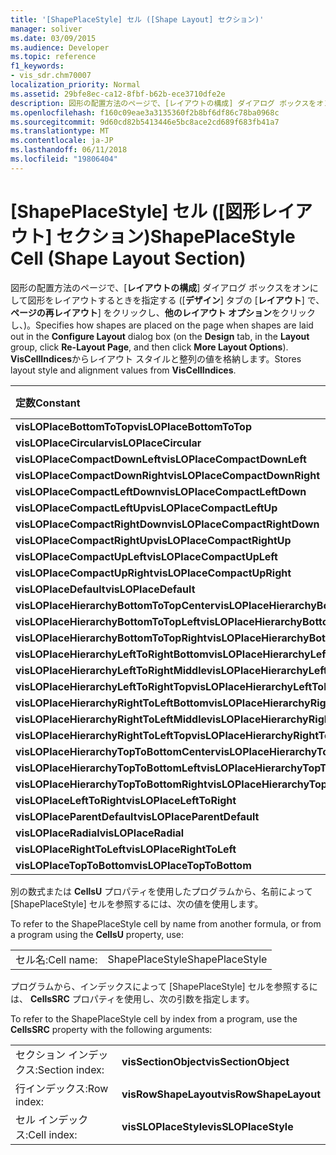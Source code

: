 ```yaml
---
title: '[ShapePlaceStyle] セル ([Shape Layout] セクション)'
manager: soliver
ms.date: 03/09/2015
ms.audience: Developer
ms.topic: reference
f1_keywords:
- vis_sdr.chm70007
localization_priority: Normal
ms.assetid: 29bfe8ec-ca12-8fbf-b62b-ece3710dfe2e
description: 図形の配置方法のページで、[レイアウトの構成] ダイアログ ボックスをオンにして図形をレイアウトするときを指定する ([デザイン] タブの [レイアウト] で、再レイアウト] ページをクリックし、他のレイアウト オプションをクリックし、)。 VisCellIndices からレイアウト スタイルと整列の値を格納します。
ms.openlocfilehash: f160c09eae3a3135360f2b8bf6df86c78ba0968c
ms.sourcegitcommit: 9d60cd82b5413446e5bc8ace2cd689f683fb41a7
ms.translationtype: MT
ms.contentlocale: ja-JP
ms.lasthandoff: 06/11/2018
ms.locfileid: "19806404"
---
```

# <a name="shapeplacestyle-cell-shape-layout-section"></a><span data-ttu-id="d21ef-104">[ShapePlaceStyle] セル ([図形レイアウト] セクション)</span><span class="sxs-lookup"><span data-stu-id="d21ef-104">ShapePlaceStyle Cell (Shape Layout Section)</span></span>

<span data-ttu-id="d21ef-105">図形の配置方法のページで、[**レイアウトの構成**] ダイアログ ボックスをオンにして図形をレイアウトするときを指定する ([**デザイン**] タブの [**レイアウト**] で、**ページの再レイアウト**] をクリックし、**他のレイアウト オプション**をクリックし、)。</span><span class="sxs-lookup"><span data-stu-id="d21ef-105">Specifies how shapes are placed on the page when shapes are laid out in the **Configure Layout** dialog box (on the **Design** tab, in the **Layout** group, click **Re-Layout Page**, and then click **More Layout Options**).</span></span> <span data-ttu-id="d21ef-106">**VisCellIndices**からレイアウト スタイルと整列の値を格納します。</span><span class="sxs-lookup"><span data-stu-id="d21ef-106">Stores layout style and alignment values from **VisCellIndices**.</span></span> 
  
|<span data-ttu-id="d21ef-107">**定数**</span><span class="sxs-lookup"><span data-stu-id="d21ef-107">**Constant**</span></span>|<span data-ttu-id="d21ef-108">**値**</span><span class="sxs-lookup"><span data-stu-id="d21ef-108">**Value**</span></span>|
|:-----|:-----|
|<span data-ttu-id="d21ef-109">**visLOPlaceBottomToTop**</span><span class="sxs-lookup"><span data-stu-id="d21ef-109">**visLOPlaceBottomToTop**</span></span> <br/> |<span data-ttu-id="d21ef-110">4</span><span class="sxs-lookup"><span data-stu-id="d21ef-110">4</span></span>  <br/> |
|<span data-ttu-id="d21ef-111">**visLOPlaceCircular**</span><span class="sxs-lookup"><span data-stu-id="d21ef-111">**visLOPlaceCircular**</span></span> <br/> |<span data-ttu-id="d21ef-112">6</span><span class="sxs-lookup"><span data-stu-id="d21ef-112">6</span></span>  <br/> |
|<span data-ttu-id="d21ef-113">**visLOPlaceCompactDownLeft**</span><span class="sxs-lookup"><span data-stu-id="d21ef-113">**visLOPlaceCompactDownLeft**</span></span> <br/> |<span data-ttu-id="d21ef-114">14</span><span class="sxs-lookup"><span data-stu-id="d21ef-114">14</span></span>  <br/> |
|<span data-ttu-id="d21ef-115">**visLOPlaceCompactDownRight**</span><span class="sxs-lookup"><span data-stu-id="d21ef-115">**visLOPlaceCompactDownRight**</span></span> <br/> |<span data-ttu-id="d21ef-116">7</span><span class="sxs-lookup"><span data-stu-id="d21ef-116">7</span></span>  <br/> |
|<span data-ttu-id="d21ef-117">**visLOPlaceCompactLeftDown**</span><span class="sxs-lookup"><span data-stu-id="d21ef-117">**visLOPlaceCompactLeftDown**</span></span> <br/> |<span data-ttu-id="d21ef-118">13</span><span class="sxs-lookup"><span data-stu-id="d21ef-118">13</span></span>  <br/> |
|<span data-ttu-id="d21ef-119">**visLOPlaceCompactLeftUp**</span><span class="sxs-lookup"><span data-stu-id="d21ef-119">**visLOPlaceCompactLeftUp**</span></span> <br/> |<span data-ttu-id="d21ef-120">12</span><span class="sxs-lookup"><span data-stu-id="d21ef-120">12</span></span>  <br/> |
|<span data-ttu-id="d21ef-121">**visLOPlaceCompactRightDown**</span><span class="sxs-lookup"><span data-stu-id="d21ef-121">**visLOPlaceCompactRightDown**</span></span> <br/> |<span data-ttu-id="d21ef-122">8</span><span class="sxs-lookup"><span data-stu-id="d21ef-122">8</span></span>  <br/> |
|<span data-ttu-id="d21ef-123">**visLOPlaceCompactRightUp**</span><span class="sxs-lookup"><span data-stu-id="d21ef-123">**visLOPlaceCompactRightUp**</span></span> <br/> |<span data-ttu-id="d21ef-124">9</span><span class="sxs-lookup"><span data-stu-id="d21ef-124">9</span></span>  <br/> |
|<span data-ttu-id="d21ef-125">**visLOPlaceCompactUpLeft**</span><span class="sxs-lookup"><span data-stu-id="d21ef-125">**visLOPlaceCompactUpLeft**</span></span> <br/> |<span data-ttu-id="d21ef-126">11</span><span class="sxs-lookup"><span data-stu-id="d21ef-126">11</span></span>  <br/> |
|<span data-ttu-id="d21ef-127">**visLOPlaceCompactUpRight**</span><span class="sxs-lookup"><span data-stu-id="d21ef-127">**visLOPlaceCompactUpRight**</span></span> <br/> |<span data-ttu-id="d21ef-128">10</span><span class="sxs-lookup"><span data-stu-id="d21ef-128">10</span></span>  <br/> |
|<span data-ttu-id="d21ef-129">**visLOPlaceDefault**</span><span class="sxs-lookup"><span data-stu-id="d21ef-129">**visLOPlaceDefault**</span></span> <br/> |<span data-ttu-id="d21ef-130">0</span><span class="sxs-lookup"><span data-stu-id="d21ef-130">0</span></span>  <br/> |
|<span data-ttu-id="d21ef-131">**visLOPlaceHierarchyBottomToTopCenter**</span><span class="sxs-lookup"><span data-stu-id="d21ef-131">**visLOPlaceHierarchyBottomToTopCenter**</span></span> <br/> |<span data-ttu-id="d21ef-132">20</span><span class="sxs-lookup"><span data-stu-id="d21ef-132">20</span></span>  <br/> |
|<span data-ttu-id="d21ef-133">**visLOPlaceHierarchyBottomToTopLeft**</span><span class="sxs-lookup"><span data-stu-id="d21ef-133">**visLOPlaceHierarchyBottomToTopLeft**</span></span> <br/> |<span data-ttu-id="d21ef-134">19</span><span class="sxs-lookup"><span data-stu-id="d21ef-134">19</span></span>  <br/> |
|<span data-ttu-id="d21ef-135">**visLOPlaceHierarchyBottomToTopRight**</span><span class="sxs-lookup"><span data-stu-id="d21ef-135">**visLOPlaceHierarchyBottomToTopRight**</span></span> <br/> |<span data-ttu-id="d21ef-136">21</span><span class="sxs-lookup"><span data-stu-id="d21ef-136">21</span></span>  <br/> |
|<span data-ttu-id="d21ef-137">**visLOPlaceHierarchyLeftToRightBottom**</span><span class="sxs-lookup"><span data-stu-id="d21ef-137">**visLOPlaceHierarchyLeftToRightBottom**</span></span> <br/> |<span data-ttu-id="d21ef-138">24</span><span class="sxs-lookup"><span data-stu-id="d21ef-138">24</span></span>  <br/> |
|<span data-ttu-id="d21ef-139">**visLOPlaceHierarchyLeftToRightMiddle**</span><span class="sxs-lookup"><span data-stu-id="d21ef-139">**visLOPlaceHierarchyLeftToRightMiddle**</span></span> <br/> |<span data-ttu-id="d21ef-140">23</span><span class="sxs-lookup"><span data-stu-id="d21ef-140">23</span></span>  <br/> |
|<span data-ttu-id="d21ef-141">**visLOPlaceHierarchyLeftToRightTop**</span><span class="sxs-lookup"><span data-stu-id="d21ef-141">**visLOPlaceHierarchyLeftToRightTop**</span></span> <br/> |<span data-ttu-id="d21ef-142">22</span><span class="sxs-lookup"><span data-stu-id="d21ef-142">22</span></span>  <br/> |
|<span data-ttu-id="d21ef-143">**visLOPlaceHierarchyRightToLeftBottom**</span><span class="sxs-lookup"><span data-stu-id="d21ef-143">**visLOPlaceHierarchyRightToLeftBottom**</span></span> <br/> |<span data-ttu-id="d21ef-144">27</span><span class="sxs-lookup"><span data-stu-id="d21ef-144">27</span></span>  <br/> |
|<span data-ttu-id="d21ef-145">**visLOPlaceHierarchyRightToLeftMiddle**</span><span class="sxs-lookup"><span data-stu-id="d21ef-145">**visLOPlaceHierarchyRightToLeftMiddle**</span></span> <br/> |<span data-ttu-id="d21ef-146">26</span><span class="sxs-lookup"><span data-stu-id="d21ef-146">26</span></span>  <br/> |
|<span data-ttu-id="d21ef-147">**visLOPlaceHierarchyRightToLeftTop**</span><span class="sxs-lookup"><span data-stu-id="d21ef-147">**visLOPlaceHierarchyRightToLeftTop**</span></span> <br/> |<span data-ttu-id="d21ef-148">25</span><span class="sxs-lookup"><span data-stu-id="d21ef-148">25</span></span>  <br/> |
|<span data-ttu-id="d21ef-149">**visLOPlaceHierarchyTopToBottomCenter**</span><span class="sxs-lookup"><span data-stu-id="d21ef-149">**visLOPlaceHierarchyTopToBottomCenter**</span></span> <br/> |<span data-ttu-id="d21ef-150">17</span><span class="sxs-lookup"><span data-stu-id="d21ef-150">17</span></span>  <br/> |
|<span data-ttu-id="d21ef-151">**visLOPlaceHierarchyTopToBottomLeft**</span><span class="sxs-lookup"><span data-stu-id="d21ef-151">**visLOPlaceHierarchyTopToBottomLeft**</span></span> <br/> |<span data-ttu-id="d21ef-152">16</span><span class="sxs-lookup"><span data-stu-id="d21ef-152">16</span></span>  <br/> |
|<span data-ttu-id="d21ef-153">**visLOPlaceHierarchyTopToBottomRight**</span><span class="sxs-lookup"><span data-stu-id="d21ef-153">**visLOPlaceHierarchyTopToBottomRight**</span></span> <br/> |<span data-ttu-id="d21ef-154">18</span><span class="sxs-lookup"><span data-stu-id="d21ef-154">18</span></span>  <br/> |
|<span data-ttu-id="d21ef-155">**visLOPlaceLeftToRight**</span><span class="sxs-lookup"><span data-stu-id="d21ef-155">**visLOPlaceLeftToRight**</span></span> <br/> |<span data-ttu-id="d21ef-156">2</span><span class="sxs-lookup"><span data-stu-id="d21ef-156">2</span></span>  <br/> |
|<span data-ttu-id="d21ef-157">**visLOPlaceParentDefault**</span><span class="sxs-lookup"><span data-stu-id="d21ef-157">**visLOPlaceParentDefault**</span></span> <br/> |<span data-ttu-id="d21ef-158">15</span><span class="sxs-lookup"><span data-stu-id="d21ef-158">15</span></span>  <br/> |
|<span data-ttu-id="d21ef-159">**visLOPlaceRadial**</span><span class="sxs-lookup"><span data-stu-id="d21ef-159">**visLOPlaceRadial**</span></span> <br/> |<span data-ttu-id="d21ef-160">3</span><span class="sxs-lookup"><span data-stu-id="d21ef-160">3</span></span>  <br/> |
|<span data-ttu-id="d21ef-161">**visLOPlaceRightToLeft**</span><span class="sxs-lookup"><span data-stu-id="d21ef-161">**visLOPlaceRightToLeft**</span></span> <br/> |<span data-ttu-id="d21ef-162">5</span><span class="sxs-lookup"><span data-stu-id="d21ef-162">5</span></span>  <br/> |
|<span data-ttu-id="d21ef-163">**visLOPlaceTopToBottom**</span><span class="sxs-lookup"><span data-stu-id="d21ef-163">**visLOPlaceTopToBottom**</span></span> <br/> |<span data-ttu-id="d21ef-164">1</span><span class="sxs-lookup"><span data-stu-id="d21ef-164">1</span></span>  <br/> |
   
<span data-ttu-id="d21ef-165">別の数式または  **CellsU** プロパティを使用したプログラムから、名前によって [ShapePlaceStyle] セルを参照するには、次の値を使用します。

</span><span class="sxs-lookup"><span data-stu-id="d21ef-165">To refer to the ShapePlaceStyle cell by name from another formula, or from a program using the **CellsU** property, use:</span></span> 
  
|||
|:-----|:-----|
|<span data-ttu-id="d21ef-166">セル名:</span><span class="sxs-lookup"><span data-stu-id="d21ef-166">Cell name:</span></span>  <br/> |<span data-ttu-id="d21ef-167">ShapePlaceStyle</span><span class="sxs-lookup"><span data-stu-id="d21ef-167">ShapePlaceStyle</span></span>  <br/> |
   
<span data-ttu-id="d21ef-168">プログラムから、インデックスによって [ShapePlaceStyle] セルを参照するには、 **CellsSRC** プロパティを使用し、次の引数を指定します。

</span><span class="sxs-lookup"><span data-stu-id="d21ef-168">To refer to the ShapePlaceStyle cell by index from a program, use the **CellsSRC** property with the following arguments:</span></span> 
  
|||
|:-----|:-----|
|<span data-ttu-id="d21ef-169">セクション インデックス:</span><span class="sxs-lookup"><span data-stu-id="d21ef-169">Section index:</span></span>  <br/> |<span data-ttu-id="d21ef-170">**visSectionObject**</span><span class="sxs-lookup"><span data-stu-id="d21ef-170">**visSectionObject**</span></span> <br/> |
|<span data-ttu-id="d21ef-171">行インデックス:</span><span class="sxs-lookup"><span data-stu-id="d21ef-171">Row index:</span></span>  <br/> |<span data-ttu-id="d21ef-172">**visRowShapeLayout**</span><span class="sxs-lookup"><span data-stu-id="d21ef-172">**visRowShapeLayout**</span></span> <br/> |
|<span data-ttu-id="d21ef-173">セル インデックス:</span><span class="sxs-lookup"><span data-stu-id="d21ef-173">Cell index:</span></span>  <br/> |<span data-ttu-id="d21ef-174">**visSLOPlaceStyle**</span><span class="sxs-lookup"><span data-stu-id="d21ef-174">**visSLOPlaceStyle**</span></span> <br/> |
   

